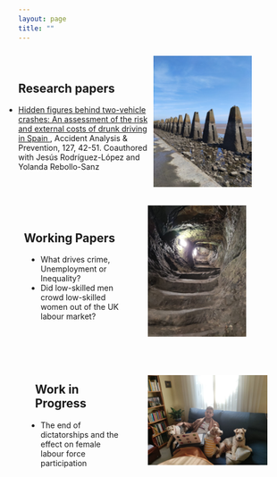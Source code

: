 ```yaml
---
layout: page
title: ""
---
```


<div style="display: flex; align-items: center;">
  <div style="flex: 1; padding: 0px;">
    <h2>Research papers</h2>
    <ul style="list-style-type: disc; padding-left: 0px;">
      <li>
        <a href="https://www.sciencedirect.com/science/article/pii/S0001457519302726">
          Hidden figures behind two-vehicle crashes: An assessment of the risk and external costs of drunk driving in Spain
        </a>,
        Accident Analysis & Prevention, 127, 42-51.  Coauthored with Jesús Rodríguez-López and Yolanda Rebollo-Sanz
      </li>
    </ul>
  </div>
  <div style="max-width: 50%; padding: 10px;">
    <img src="/images/cramond.jpeg" alt="Cramond" width="70%" height="70%">
  </div>
</div>

<div style="display: flex; align-items: center;">
  <div style="flex: 1; padding: 10px;">
    <h2>Working Papers</h2>
    <ul style="list-style-type: disc; padding-left: 30px;">
      <li>
        <!--<a href="https://drive.google.com/file/d/1UIVrszFIypd_YthQxrQmJHdd4uFloOkG/view?usp=drive_link">-->
          What drives crime, Unemployment or Inequality?
        </a>
      </li>
      <li>
          Did low-skilled men crowd low-skilled women out of the UK labour market?
      </li>
    </ul>
  </div>
  <div style="max-width: 50%; padding: 20px;">
    <img src="/images/st_andres_castle_tunnel.jpeg" alt="tunnel" width="70%" height="70%">
  </div>
</div>

<div style="display: flex; align-items: center;">
  <div style="flex: 1; padding: 30px;">
    <h2>Work in Progress</h2>
    <ul style="list-style-type: disc; padding-left: 10px;">
      <li>
          The end of dictatorships and the effect on female labour force participation
      </li>
    </ul>
  </div>
  <div style="max-width: 50%; padding: 20px;">
    <img src="/images/dogs.jpeg" alt="Doggies" width="85%" height="85%">
  </div>
</div>
